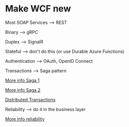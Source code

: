# Make WCF new

Most SOAP Services --> REST

Binary --> gRPC

Duplex --> SignalR

Stateful --> don't do this (or use Durable Azure Functions)

Authentication --> OAuth, OpenID Connect

Transactions --> Saga pattern

[More info Saga 1](https://microservices.io/patterns/data/saga.html)

[More info Saga 2](http://chrisrichardson.net/post/microservices/2019/07/09/developing-sagas-part-1.html)

[Distributed Transactions](https://github.com/dotnet/runtime/issues/715)

Reliability --> do it in the business layer

[More info reliability](https://www.infoq.com/articles/no-reliable-messaging/)